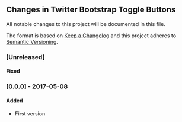 ## Changes in Twitter Bootstrap Toggle Buttons

All notable changes to this project will be documented in this file.

The format is based on [Keep a Changelog](http://keepachangelog.com/) and this project adheres to [Semantic Versioning](http://semver.org/).

### [Unreleased]

#### Fixed


### [0.0.0] - 2017-05-08

#### Added
* First version